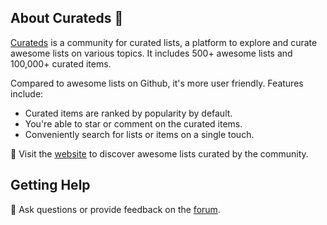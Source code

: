 ## About Curateds 👋

<!--

**Here are some ideas to get you started:**

🙋‍♀️ A short introduction - what is your organization all about?
🌈 Contribution guidelines - how can the community get involved?
👩‍💻 Useful resources - where can the community find your docs? Is there anything else the community should know?
🍿 Fun facts - what does your team eat for breakfast?
🧙 Remember, you can do mighty things with the power of [Markdown](https://docs.github.com/github/writing-on-github/getting-started-with-writing-and-formatting-on-github/basic-writing-and-formatting-syntax)
-->

[Curateds](https://www.curateds.com) is a community for curated lists, a platform to explore and curate awesome lists on various topics.
It includes 500+ awesome lists and 100,000+ curated items.

Compared to awesome lists on Github, it's more user friendly. Features include:
- Curated items are ranked by popularity by default.
- You're able to star or comment on the curated items.
- Conveniently search for lists or items on a single touch.

📣 Visit the [website](https://www.curateds.com) to discover awesome lists curated by the community.

## Getting Help
💬 Ask questions or provide feedback on the [forum](https://github.com/orgs/curateds/discussions).
